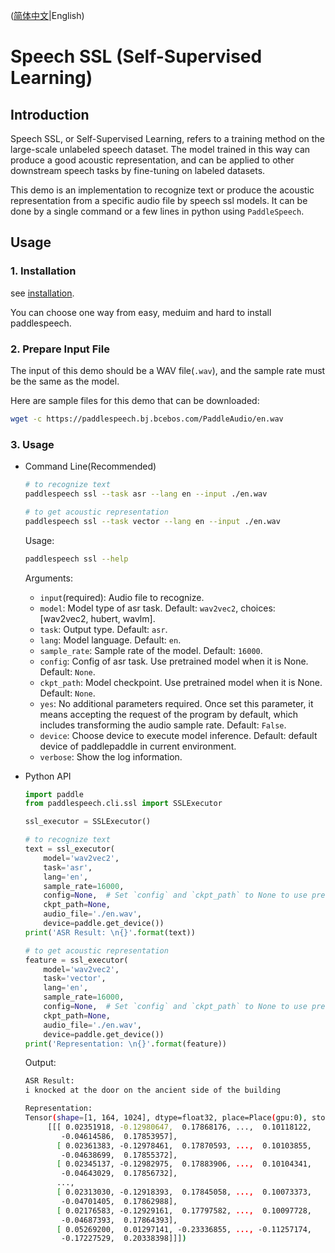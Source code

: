 ([简体中文](./README_cn.md)|English)
# Speech SSL (Self-Supervised Learning)

## Introduction
Speech SSL, or Self-Supervised Learning, refers to a training method on the large-scale unlabeled speech dataset. The model trained in this way can produce a good acoustic representation, and can be applied to other downstream speech tasks by fine-tuning on labeled datasets.

This demo is an implementation to recognize text or produce the acoustic representation from a specific audio file by speech ssl models. It can be done by a single command or a few lines in python using `PaddleSpeech`. 

## Usage
### 1. Installation
see [installation](https://github.com/PaddlePaddle/PaddleSpeech/blob/develop/docs/source/install.md).

You can choose one way from easy, meduim and hard to install paddlespeech.

### 2. Prepare Input File
The input of this demo should be a WAV file(`.wav`), and the sample rate must be the same as the model.

Here are sample files for this demo that can be downloaded:
```bash
wget -c https://paddlespeech.bj.bcebos.com/PaddleAudio/en.wav
```

### 3. Usage
- Command Line(Recommended)
  ```bash
  # to recognize text 
  paddlespeech ssl --task asr --lang en --input ./en.wav

  # to get acoustic representation
  paddlespeech ssl --task vector --lang en --input ./en.wav
  ```

  Usage:
  ```bash
  paddlespeech ssl --help
  ```
  Arguments:
  - `input`(required): Audio file to recognize.
  - `model`: Model type of asr task. Default: `wav2vec2`, choices: [wav2vec2, hubert, wavlm].
  - `task`: Output type. Default: `asr`.
  - `lang`: Model language. Default: `en`.
  - `sample_rate`: Sample rate of the model. Default: `16000`.
  - `config`: Config of asr task. Use pretrained model when it is None. Default: `None`.
  - `ckpt_path`: Model checkpoint. Use pretrained model when it is None. Default: `None`.
  - `yes`: No additional parameters required. Once set this parameter, it means accepting the request of the program by default, which includes transforming the audio sample rate. Default: `False`.
  - `device`: Choose device to execute model inference. Default: default device of paddlepaddle in current environment.
  - `verbose`: Show the log information.


- Python API
  ```python
  import paddle
  from paddlespeech.cli.ssl import SSLExecutor

  ssl_executor = SSLExecutor()

  # to recognize text 
  text = ssl_executor(
      model='wav2vec2',
      task='asr',
      lang='en',
      sample_rate=16000,
      config=None,  # Set `config` and `ckpt_path` to None to use pretrained model.
      ckpt_path=None,
      audio_file='./en.wav',
      device=paddle.get_device())
  print('ASR Result: \n{}'.format(text))

  # to get acoustic representation
  feature = ssl_executor(
      model='wav2vec2',
      task='vector',
      lang='en',
      sample_rate=16000,
      config=None,  # Set `config` and `ckpt_path` to None to use pretrained model.
      ckpt_path=None,
      audio_file='./en.wav',
      device=paddle.get_device())
  print('Representation: \n{}'.format(feature))
  ```

  Output:
  ```bash
  ASR Result:
  i knocked at the door on the ancient side of the building

  Representation:
  Tensor(shape=[1, 164, 1024], dtype=float32, place=Place(gpu:0), stop_gradient=True,
       [[[ 0.02351918, -0.12980647,  0.17868176, ...,  0.10118122,
          -0.04614586,  0.17853957],
         [ 0.02361383, -0.12978461,  0.17870593, ...,  0.10103855,
          -0.04638699,  0.17855372],
         [ 0.02345137, -0.12982975,  0.17883906, ...,  0.10104341,
          -0.04643029,  0.17856732],
         ...,
         [ 0.02313030, -0.12918393,  0.17845058, ...,  0.10073373,
          -0.04701405,  0.17862988],
         [ 0.02176583, -0.12929161,  0.17797582, ...,  0.10097728,
          -0.04687393,  0.17864393],
         [ 0.05269200,  0.01297141, -0.23336855, ..., -0.11257174,
          -0.17227529,  0.20338398]]])
  ```
